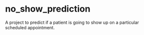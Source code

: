 # no_show_prediction
A project to predict if a patient is going to show up on a particular scheduled appointment.
